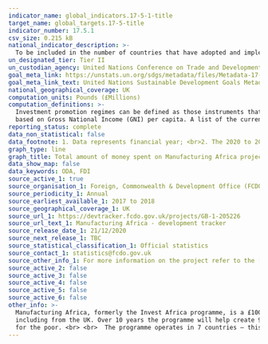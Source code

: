```yaml
---
indicator_name: global_indicators.17-5-1-title
target_name: global_targets.17-5-title
indicator_number: 17.5.1
csv_size: 0.215 kB
national_indicator_description: >-
  To be included in the number of countries that have adopted and implemented investment promotion regimes, the existence of at least one type of promotion instrument (eg an investment guarantee scheme) would be sufficient. The Manufacturing Africa programme fulfills this requirement.
un_designated_tier: Tier II
un_custodian_agency: United Nations Conference on Trade and Development (UNCTAD)
goal_meta_link: https://unstats.un.org/sdgs/metadata/files/Metadata-17-05-01.pdf
goal_meta_link_text: United Nations Sustainable Development Goals Metadata (PDF)
national_geographical_coverage: UK
computation_units: Pounds (£Millions)
computation_definitions: >-
  Investment promotion regimes can be defined as those instruments that directly aim at encouraging outward or inward foreign investment through particular measures of the home or host countries of investment. <br> <br>The Least Developed Countries (LDCs) are defined by the United Nations
  based on Gross National Income (GNI) per capita. A list of the current LDCs can be cound on the [OECD website](http://www.oecd.org/dac/financing-sustainable-development/development-finance-standards/daclist.htm).
reporting_status: complete
data_non_statistical: false
data_footnote: 1. Data represents financial year; <br>2. The 2020 to 2021 figure shows spend to date.
graph_type: line
graph_title: Total amount of money spent on Manufacturing Africa project 
data_show_map: false
data_keywords: ODA, FDI
source_active_1: true
source_organisation_1: Foreign, Commonwealth & Development Office (FCDO)
source_periodicity_1: Annual
source_earliest_available_1: 2017 to 2018
source_geographical_coverage_1: UK
source_url_1: https://devtracker.fcdo.gov.uk/projects/GB-1-205226
source_url_text_1: Manufacturing Africa - development tracker
source_release_date_1: 21/12/2020
source_next_release_1: TBC
source_statistical_classification_1: Official statistics
source_contact_1: statistics@fcdo.gov.uk
source_other_info_1: For more information on the project refer to the [Documents tab](https://devtracker.fcdo.gov.uk/projects/GB-1-205226/documents)
source_active_2: false
source_active_3: false
source_active_4: false
source_active_5: false
source_active_6: false
other_info: >-
  Manufacturing Africa, formerly the Invest Africa programme, is a £100 million initiative that aims to increase foreign direct investment (FDI) into manufacturing in Africa. It does so by working with developing-country governments, international investors, buyers, and financiers –
  including from the UK. Over 10 years the programme will help create 90,000 jobs and generate £1.2 billion of new FDI. It will support developing countries to industrialise, produce higher value-added goods, and thereby transform their economies, creating high quality job opportunities
  for the poor. <br> <br>  The programme operates in 7 countries – this currently includes Ethiopia, Uganda, Rwanda, Kenya, Nigeria, Senegal and Cote D’Ivoire. This feeds into the [Global Britain agenda](https://www.gov.uk/government/collections/global-britain-delivering-on-our-international-ambition) – building wider and deeper global markets that will benefit the UK. <br> Data follows the UN specification for this indicator. This indicator has been identified in collaboration with topic experts.
---
```

